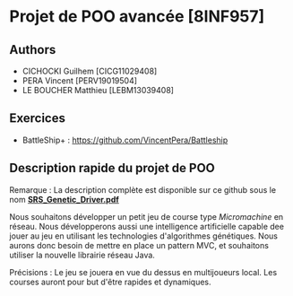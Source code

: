 # Projet de POO avancée [8INF957]

## Authors

* CICHOCKI Guilhem [CICG11029408]
* PERA Vincent [PERV19019504]
* LE BOUCHER Matthieu [LEBM13039408]

## Exercices

* BattleShip+ : https://github.com/VincentPera/Battleship

## Description rapide du projet de POO

Remarque : La description complète est disponible sur ce github sous le nom [**SRS_Genetic_Driver.pdf**](https://github.com/VincentPera/8INF957/blob/master/SRS_Genetic_Driver.pdf)

Nous souhaitons développer un petit jeu de course type *Micromachine* en réseau.
Nous développerons aussi une intelligence artificielle capable dee jouer au jeu en utilisant les technologies d'algorithmes génétiques.
Nous aurons donc besoin de mettre en place un pattern MVC, et souhaitons utiliser la nouvelle librairie réseau Java.

Précisions : Le jeu se jouera en vue du dessus en multijoueurs local. Les courses auront pour but d'être rapides et dynamiques.
